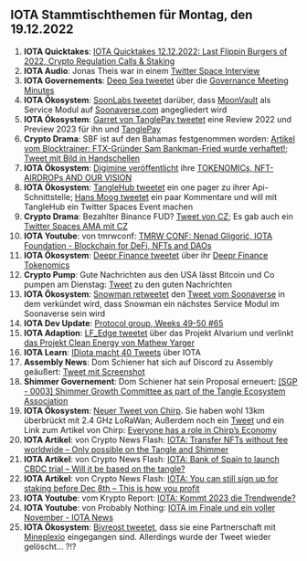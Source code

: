 ## IOTA Stammtischthemen für Montag, den 19.12.2022

1. **IOTA Quicktakes**: [IOTA Quicktakes 12.12.2022: Last Flippin Burgers of 2022, Crypto Regulation Calls & Staking](https://www.youtube.com/watch?v=YwYFGgQ3Xzg)
2. **IOTA Audio**: Jonas Theis war in einem [Twitter Space Interview](https://twitter.com/Deep_Sea_Iotan/status/1602422437026664451?s=20&t=3WHPjjcl2NddBQKQfQ6MSA)
3. **IOTA Governements**: [Deep Sea tweetet](https://twitter.com/Deep_Sea_Iotan/status/1602358838405074956?s=20&t=3WHPjjcl2NddBQKQfQ6MSA9) über die [Governance Meeting Minutes](https://shimmer-community-treasury.notion.site/Governance-Meeting-Minutes-ee59a57aa4944ab6acaddaca0955ace3)
4. **IOTA Ökosystem**: [SoonLabs tweetet](https://twitter.com/soon_labs/status/1602542097080324096?s=20) darüber, dass [MoonVault](https://twitter.com/Moon_Vault_News) als Service Modul auf [Soonaverse.com](https://soonaverse.com/) angegliedert wird 
5. **IOTA Ökosystem**: [Garret von TanglePay tweetet](https://twitter.com/GarrettBullish/status/1602477107187437568?s=20) eine Review 2022 und Preview 2023 für ihn und [TanglePay](https://twitter.com/tanglepaycom)
6. **Crypto Drama**: SBF ist auf den Bahamas festgenommen worden: [Artikel vom Blocktrainer: FTX-Gründer Sam Bankman-Fried wurde verhaftet!](https://www.blocktrainer.de/ftx-gruender-sam-bankman-fried-wurde-verhaftet/); [Tweet mit Bild in Handschellen](https://twitter.com/coinbureau/status/1602830564851073025?s=20&t=xsktR3WawCpTKUL0ybXHDg)
7. **IOTA Ökosystem**: [Digimine veröffentlicht](https://twitter.com/DigiMine_/status/1602601508146667522?s=20) ihre [TOKENOMICs, NFT-AIRDROPs AND OUR VISION ](https://www.digimine.de/wp-content/uploads/2022/12/Tokenomic_Paper.pdf)
8. **IOTA Ökosystem**: [TangleHub tweetet](https://twitter.com/Vrom14286662/status/1602620304731275267?s=20&t=LhM8gMc0aRfHO3p5rxvBVw) ein one pager zu ihrer Api-Schnittstelle; [Hans Moog tweetet](https://twitter.com/hus_qy/status/1602966799833866241?s=20&t=37xzYF7VIlRiRE25OnCWkg) ein paar Kommentare und will mit TangleHub ein Twitter Spaces Event machen
9. **Crypto Drama**: Bezahlter Binance FUD? [Tweet von CZ](https://twitter.com/cz_binance/status/1602590863451889665?s=20&t=8qPs1eYytVKpr92e4vfApQ); Es gab auch ein [Twitter Spaces AMA mit CZ](https://twitter.com/cz_binance/status/1602990578865774592?s=20&t=NUgxabmDIFFVm80gXPWbvw)
10. **IOTA Youtube**: von tmrwconf: [TMRW CONF: Nenad Gligorić, IOTA Foundation - Blockchain for DeFi, NFTs and DAOs](https://www.youtube.com/watch?v=SJpQ8hZ1fmc)
11. **IOTA Ökosystem**: [Deepr Finance tweetet](https://twitter.com/DeeprFinance/status/1602666918913183745?s=20&t=RhN1wD8VI2eOqWz9CM9_oQ) über ihr [Deepr Finance Tokenomics](https://medium.com/@Deepr.Finance/deepr-finance-tokenomics-36555abc721b)
12. **Crypto Pump**: Gute Nachrichten aus den USA lässt Bitcoin und Co pumpen am Dienstag: [Tweet](https://twitter.com/bitcoin2go/status/1602659324488196097?s=20&t=RhN1wD8VI2eOqWz9CM9_oQ) zu den guten Nachrichten
13. **IOTA Ökosystem**: [Snowman retweetet](https://twitter.com/SnowMan_Finance/status/1602912827596939265?s=20&t=xsktR3WawCpTKUL0ybXHDg) den [Tweet vom Soonaverse](https://twitter.com/soon_labs/status/1602902456521748480) in dem verkündet wird, dass Snowman ein nächstes Service Modul im Soonaverse sein wird
14. **IOTA Dev Update**: [Protocol group, Weeks 49-50 #65](https://github.com/iotaledger/research-updates/discussions/65)
15. **IOTA Adaption**: [LF_Edge tweetet](https://twitter.com/LF_Edge/status/1602711451369611271?s=20&t=xsktR3WawCpTKUL0ybXHDg) über das Projekt Alvarium und verlinkt [das Projekt Clean Energy von Mathew Yarger](https://hubs.la/Q01vy97s0)
16. **IOTA Learn**: [IDiota macht 40 Tweets](https://twitter.com/id_iota/status/1602696433974460416?s=20&t=xsktR3WawCpTKUL0ybXHDg) über IOTA
17. **Assembly News**: Dom Schiener hat sich auf Discord zu Assembly geäußert: [Tweet mit Screenshot](https://twitter.com/Vrom14286662/status/1602686121623838725?s=20&t=xsktR3WawCpTKUL0ybXHDg)
18. **Shimmer Governement**: Dom Schiener hat sein Proposal erneuert: [[SGP - 0003] Shimmer Growth Committee as part of the Tangle Ecosystem Association](https://govern.iota.org/t/sgp-0003-shimmer-growth-committee-as-part-of-the-tangle-ecosystem-association/1552)
19. **IOTA Ökosystem**: [Neuer Tweet von Chirp](https://twitter.com/ChirpIoT/status/1602642491471286274?s=20&t=xsktR3WawCpTKUL0ybXHDg). Sie haben wohl 13km überbrückt mit 2.4 GHz LoRaWan; Außerdem noch ein [Tweet](https://twitter.com/ChirpIoT/status/1602984746530869249?s=20&t=37xzYF7VIlRiRE25OnCWkg) und ein Link zum Artikel von Chirp: [Everyone has a role in Chirp’s Economy](https://chirpiot.medium.com/everyone-has-a-role-in-chirps-economy-a2da9b1337d0)
20. **IOTA Artikel**: von Crypto News Flash: [IOTA: Transfer NFTs without fee worldwide – Only possible on the Tangle and Shimmer](https://www.crypto-news-flash.com/iota-transfer-nfts-without-fee-worldwide-only-possible-on-the-tangle-and-shimmer/)
21. **IOTA Artikel**: von Crypto News Flash: [IOTA: Bank of Spain to launch CBDC trial – Will it be based on the tangle?](https://www.crypto-news-flash.com/iota-bank-of-spain-to-launch-cbdc-trial-will-it-be-based-on-the-tangle/)
22. **IOTA Artikel**: von Crypto News Flash: [IOTA: You can still sign up for staking before Dec 8th – This is how you profit](https://www.crypto-news-flash.com/iota-you-can-still-sign-up-for-staking-before-dec-8th-this-is-how-you-profit/)
23. **IOTA Youtube**: vom Krypto Report: [IOTA: Kommt 2023 die Trendwende?](https://www.youtube.com/watch?v=pWyFXEtiJDQ)
24. **IOTA Youtube**: von Probably Nothing: [IOTA im Finale und ein voller November - IOTA News](https://www.youtube.com/watch?v=SJZIp22HP8Y)
25. **IOTA Ökosystem**: [Bivreost tweetet](https://twitter.com/bivreost/status/1602682429986291712?t=uPx0LBy2D4-oHJR1AoUAVg&s=19), dass sie eine Partnerschaft mit [Mineplexio](https://twitter.com/mineplexio) eingegangen sind. Allerdings wurde der Tweet wieder gelöscht... ?!?


